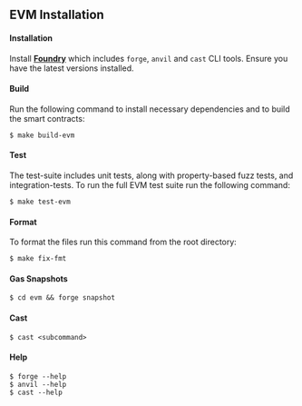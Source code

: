 ## EVM Installation

#### Installation
Install [**Foundry**](https://book.getfoundry.sh/getting-started/installation) which includes `forge`, `anvil` and `cast` CLI tools. Ensure you have the latest versions installed.

#### Build
Run the following command to install necessary dependencies and to build the smart contracts:

```shell
$ make build-evm 
``` 
    
#### Test
The test-suite includes unit tests, along with property-based fuzz tests, and integration-tests. To run the full EVM test suite run the following command:

```shell
$ make test-evm 
``` 
    
#### Format

To format the files run this command from the root directory:

```shell
$ make fix-fmt
```

#### Gas Snapshots

```shell
$ cd evm && forge snapshot
```

#### Cast

```shell
$ cast <subcommand>
```

#### Help

```shell
$ forge --help
$ anvil --help
$ cast --help
```
